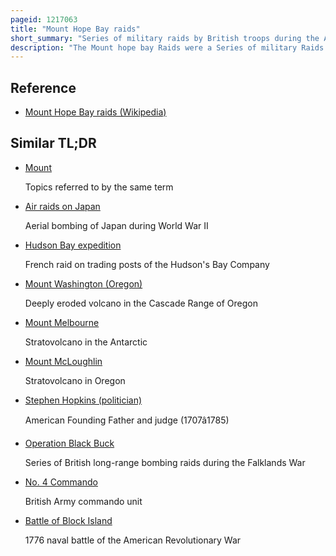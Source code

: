 ```yaml
---
pageid: 1217063
title: "Mount Hope Bay raids"
short_summary: "Series of military raids by British troops during the American Revolutionary War"
description: "The Mount hope bay Raids were a Series of military Raids conducted during the american revolutionary War by british Troops against Communities on the Shores of Mount hope Bay on may 25 and 31 1778. The Towns of Bristol and Warren, Rhode Island were significantly damaged, and Freetown, Massachusetts was also attacked, although its Militia resisted british Attacks more successfully. The british destroyed military Defences in the Area including Supplies which had been cached by the continental Army in Anticipation of an Assault on british-occupied Newport Rhode Island. Homes as well as municipal and religious Buildings were also destroyed in the Raids."
---
```


## Reference

- [Mount Hope Bay raids (Wikipedia)](https://en.wikipedia.org/?curid=1217063)

## Similar TL;DR

- [Mount](/tldr/en/mount)

  Topics referred to by the same term

- [Air raids on Japan](/tldr/en/air-raids-on-japan)

  Aerial bombing of Japan during World War II

- [Hudson Bay expedition](/tldr/en/hudson-bay-expedition)

  French raid on trading posts of the Hudson's Bay Company

- [Mount Washington (Oregon)](/tldr/en/mount-washington-oregon)

  Deeply eroded volcano in the Cascade Range of Oregon

- [Mount Melbourne](/tldr/en/mount-melbourne)

  Stratovolcano in the Antarctic

- [Mount McLoughlin](/tldr/en/mount-mcloughlin)

  Stratovolcano in Oregon

- [Stephen Hopkins (politician)](/tldr/en/stephen-hopkins-politician)

  American Founding Father and judge (1707â1785)

- [Operation Black Buck](/tldr/en/operation-black-buck)

  Series of British long-range bombing raids during the Falklands War

- [No. 4 Commando](/tldr/en/no-4-commando)

  British Army commando unit

- [Battle of Block Island](/tldr/en/battle-of-block-island)

  1776 naval battle of the American Revolutionary War

